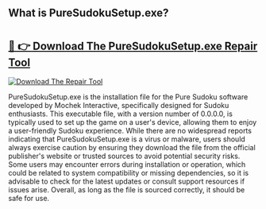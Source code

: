 ## What is PureSudokuSetup.exe? 

# <h2><a href="https://exedetect.com/download.php?PureSudokuSetup.exe">🔗 👉 Download The PureSudokuSetup.exe Repair Tool</a></h2>

[![Download The Repair Tool](https://exedetect.com/download-button.jpg)](https://exedetect.com/download.php?PureSudokuSetup.exe)

PureSudokuSetup.exe is the installation file for the Pure Sudoku software developed by Mochek Interactive, specifically designed for Sudoku enthusiasts. This executable file, with a version number of 0.0.0.0, is typically used to set up the game on a user's device, allowing them to enjoy a user-friendly Sudoku experience. While there are no widespread reports indicating that PureSudokuSetup.exe is a virus or malware, users should always exercise caution by ensuring they download the file from the official publisher's website or trusted sources to avoid potential security risks. Some users may encounter errors during installation or operation, which could be related to system compatibility or missing dependencies, so it is advisable to check for the latest updates or consult support resources if issues arise. Overall, as long as the file is sourced correctly, it should be safe for use.